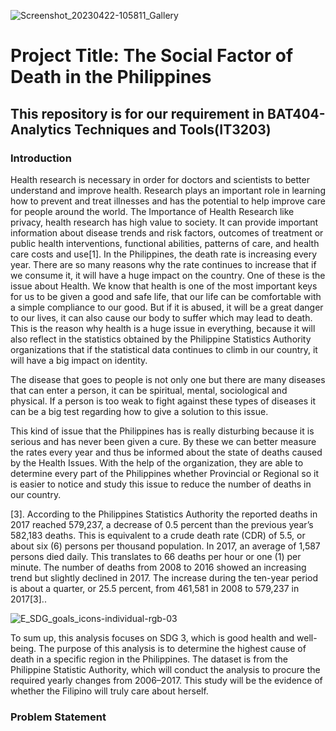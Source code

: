 
![Screenshot_20230422-105811_Gallery](https://user-images.githubusercontent.com/112838111/234013022-68d84c33-7e84-4424-9e05-68cc361ed445.jpg)
# Project Title: The Social Factor of Death in the Philippines
## This repository is for our requirement in BAT404- Analytics Techniques and Tools(IT3203)
### Introduction

Health research is necessary in order for doctors and scientists to better understand and improve health. Research plays an important role in learning how to prevent and treat illnesses and has the potential to help improve care for people around the world. The Importance of Health Research like privacy, health research has high value to society. It can provide important information about disease trends and risk factors, outcomes of treatment or public health interventions, functional abilities, patterns of care, and health care costs and use[1].
In the Philippines, the death rate is increasing every year. There are so many reasons why the rate continues to increase that if we consume it, it will have a huge impact on the country. One of these is the issue about Health. We know that health is one of the most important keys for us to be given a good and safe life, that our life can be comfortable with a simple compliance to our good. But if it is abused, it will be a great danger to our lives, it can also cause our body to suffer which may lead to death. This is the reason why health is a huge issue in everything, because it will also reflect in the statistics obtained by the Philippine Statistics Authority organizations that if the statistical data continues to climb in our country, it will have a big impact on identity.


The disease that goes to people is not only one but there are many diseases that can enter a person, it can be spiritual, mental, sociological and physical. If a person is too weak to fight against these types of diseases it can be a big test regarding how to give a solution to this issue.

This kind of issue that the Philippines has is really disturbing because it is serious and has never been given a cure. By these we can better measure the rates every year and thus be informed about the state of deaths caused by the Health Issues. With the help of the organization, they are able to determine every part of the Philippines whether Provincial or Regional so it is easier to notice and study this issue to reduce the number of deaths in our country.

[3]. According to the Philippines Statistics Authority the reported deaths in 2017 reached 579,237, a decrease of 0.5 percent than the previous year’s 582,183 deaths. This is equivalent to a crude death rate (CDR) of 5.5, or about six (6) persons per thousand population. In 2017, an average of 1,587 persons died daily. This translates to 66 deaths per hour or one (1) per minute. The number of deaths from 2008 to 2016 showed an increasing trend but slightly declined in 2017. The increase during the ten-year period is about a quarter, or 25.5 percent, from 461,581 in 2008 to 579,237 in 2017[3]..


![E_SDG_goals_icons-individual-rgb-03](https://user-images.githubusercontent.com/112838111/234018385-14e65330-702d-4af9-bb13-7f024d1947bf.png)

To sum up, this analysis focuses on SDG 3, which is good health and well-being. The purpose of this analysis is to determine the highest cause of death in a specific region in the Philippines. The dataset is from the Philippine Statistic Authority, which will conduct the analysis to procure the required yearly changes from 2006–2017. This study will be the evidence of whether the Filipino will truly care about herself.

### Problem Statement
